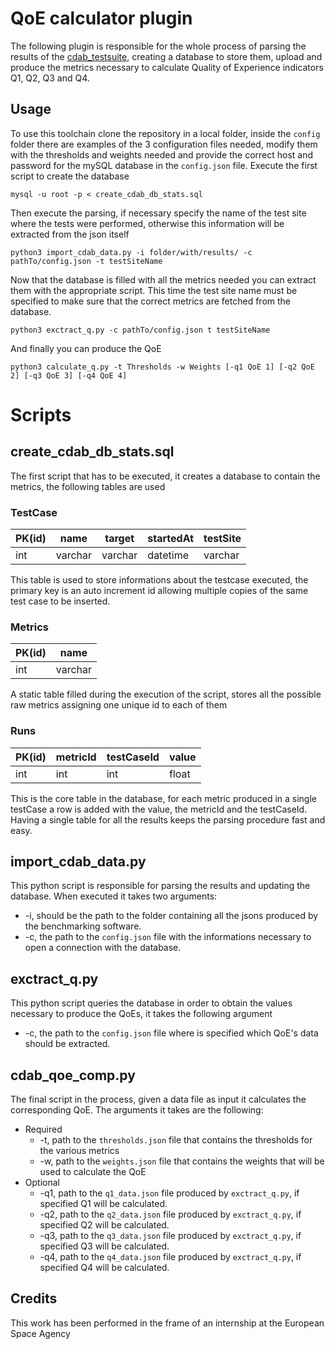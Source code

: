 # QoE calculator plugin
The following plugin is responsible for the whole process of parsing the results of the [cdab_testsuite](https://github.com/esa-cdab/cdab-testsuite), creating a database to store them, upload and produce the metrics necessary to calculate Quality of Experience indicators Q1, Q2, Q3 and Q4. 


## Usage
To use this toolchain clone the repository in a local folder, inside the `config` folder there are examples of the 3 configuration files needed, modify them with the thresholds and weights needed and provide the correct host and password for the mySQL database in the `config.json` file.
Execute the first script to create the database 
```
mysql -u root -p < create_cdab_db_stats.sql
```

Then execute the parsing, if necessary specify the name of the test site where the tests were performed, otherwise this information will be extracted
from the json itself

```
python3 import_cdab_data.py -i folder/with/results/ -c pathTo/config.json -t testSiteName

```

Now that the database is filled with all the metrics needed you can extract them with the appropriate script. This time the test site name must be specified to make sure that the correct metrics are fetched from the database.

```
python3 exctract_q.py -c pathTo/config.json t testSiteName
```

And finally you can produce the QoE 

```
python3 calculate_q.py -t Thresholds -w Weights [-q1 QoE 1] [-q2 QoE 2] [-q3 QoE 3] [-q4 QoE 4]
``` 

# Scripts
## create_cdab_db_stats.sql
The first script that has to be executed, it creates a database to contain the metrics, the following tables are used

### TestCase
| PK(id)  | name    | target  | startedAt | testSite |
|-----|---------|---------|-----------|---------|
| int | varchar | varchar | datetime  | varchar |

This table is used to store informations about the testcase executed, the primary key is an auto increment id allowing multiple copies of the same test case to be inserted.

### Metrics

| PK(id)  | name    |
|-----|---------|
| int | varchar |

A static table filled during the execution of the script, stores all the possible raw metrics assigning one unique id to each of them

### Runs

| PK(id)  | metricId | testCaseId | value |
|-----|----------|------------|-------|
| int | int      | int        | float |

This is the core table in the database, for each metric produced in a single testCase a row is added with the value, the metricId and the testCaseId. Having a single table for all the results keeps the parsing procedure fast and easy.

## import_cdab_data.py
This python script is responsible for parsing the results and updating the database. When executed it takes two arguments:
* -i, should be the path to the folder containing all the jsons produced by the benchmarking software.
* -c, the path to the `config.json` file with the informations necessary to open a connection with the database.


## exctract_q.py
This python script queries the database in order to obtain the values necessary to produce the QoEs, it takes the following argument
* -c, the path to the `config.json` file where is specified which QoE's data should be extracted.

## cdab_qoe_comp.py
The final script in the process, given a data file as input it calculates the corresponding QoE. The arguments it takes are the following:
* Required
    * -t, path to the `thresholds.json` file that contains the thresholds for the various metrics
    * -w, path to the `weights.json` file that contains the weights that will be used to calculate the QoE
* Optional
    * -q1, path to the `q1_data.json` file produced by `exctract_q.py`, if specified Q1 will be calculated.
    * -q2, path to the `q2_data.json` file produced by `exctract_q.py`, if specified Q2 will be calculated.
    * -q3, path to the `q3_data.json` file produced by `exctract_q.py`, if specified Q3 will be calculated.
    * -q4, path to the `q4_data.json` file produced by `exctract_q.py`, if specified Q4 will be calculated.

## Credits
This work has been performed in the frame of an internship at the European Space Agency